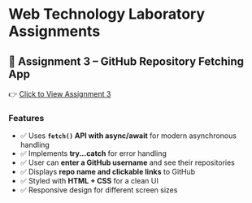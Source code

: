 # Web Technology Laboratory Assignments

## 📌 Assignment 3 – GitHub Repository Fetching App
👉 [Click to View Assignment 3](https://pawarpriyanka11.github.io/WTL_147/ASSIGNMENTS/assign-3/)

### Features
- ✅ Uses **`fetch()` API with async/await** for modern asynchronous handling  
- ✅ Implements **try...catch** for error handling
- ✅ User can **enter a GitHub username** and see their repositories  
- ✅ Displays **repo name and clickable links** to GitHub  
- ✅ Styled with **HTML + CSS** for a clean UI  
- ✅ Responsive design for different screen sizes  
